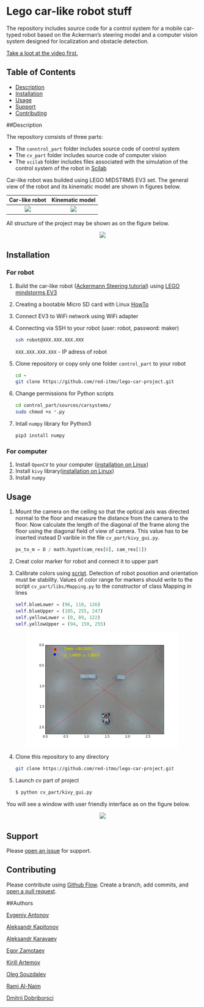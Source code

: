 Lego car-like robot stuff
====================

The repository includes source code for a control system for a mobile car-typed robot based on the Ackerman’s steering model and a computer vision system designed for localization and obstacle detection. 


[Take a loot at the video first.](https://www.youtube.com/watch?v=3-zPCO2_tgE)

## Table of Contents

- [Description]()
- [Installation](#installation)
- [Usage](#usage)
- [Support](#support)
- [Contributing](#contributing)

##Description

The repository consists of three parts:

* The `conntrol_part` folder includes source code of control system
* The `cv_part` folder includes source code of computer vision
* The `scilab` folder includes files associated with the simulation of the control system of the robot in [Scilab](https://github.com/opencollab/scilab)

Car-like robot was builded using LEGO MIDSTRMS EV3 set. The general view of the robot and its kinematic model are shown in figures below.

Car-like robot | Kinematic model
:-------------------------:|:-------------------------:
<img src="https://pp.userapi.com/c848536/v848536279/87218/9GxvTIaiKUI.jpg" width="200"/> | <img src="https://pp.userapi.com/c848536/v848536279/87220/8wans4_NS30.jpg" width="200"/>

All structure of the project may be shown as on the figure below.

<div style="text-align: center;"><img src="https://pp.userapi.com/c851320/v851320556/106bc/aICo-xGfYvE.jpg" height="150"/></div>

## Installation

### For robot

1. Build the car-like robot ([Ackermann Steering tutorial](http://www.moc-pages.com/moc.php/320971)) using [LEGO mindstorms EV3](https://www.lego.com/ru-ru/mindstorms)
2. Creating a bootable Micro SD card with Linux [HowTo](http://www.ev3dev.org/docs/getting-started/)
3. Connect EV3 to WiFi network using WiFi adapter
4. Connecting via SSH to your robot (user: robot, password: maker)

    ```bash
    ssh robot@XXX.XXX.XXX.XXX
    ```
    `XXX.XXX.XXX.XXX` - IP adress of robot
5. Clone repository or copy only one folder `control_part` to your robot

    ```bash 
    cd ~
    git clone https://github.com/red-itmo/lego-car-project.git 
    ```

6. Change permissions for Python scripts

    ```bash
    cd control_part/sources/carsystems/
    sudo chmod +x *.py
    ```

7. Intall `numpy` library for Python3

    ```bash
    pip3 install numpy
    ```

### For computer
1. Install `OpenCV` to your computer ([installation on Linux](https://docs.opencv.org/3.4.0/d7/d9f/tutorial_linux_install.html))
2. Install `kivy` library([installation on Linux](https://kivy.org/doc/stable/installation/installation-linux.html))
3. Install `numpy`

## Usage

1. Mount the camera on the ceiling so that the optical axis was directed normal to the floor and measure the distance from the camera to the floor. Now calculate the length of the diagonal of the frame along the floor using the diagonal field of view of camera. This value has to be inserted instead D varible in the file `cv_part/kivy_gui.py`.

    ```python
    px_to_m = D / math.hypot(cam_res[0], cam_res[1])
    ```

2. Creat color marker for robot and connect it to upper part
3. Calibrate colors using [script](https://github.com/jrosebr1/imutils/blob/master/bin/range-detector). Detection of robot posotion and orientation must be stability. Values of color range for markers should write to the script `cv_part/libs/Mapping.py` to the constructor of class Mapping in lines

    ```python
    self.blueLower = (96, 110, 126)
	self.blueUpper = (105, 255, 247)
	self.yellowLower = (0, 89, 122)
	self.yellowUpper = (94, 150, 255)
    ```

<div style="text-align: center;"><img src="https://raw.githubusercontent.com/kirillin/parking-lego-car/master/report/images/img/cv_1.png" height="300"/></div>    

4. Clone this repository to any directory

    ```bash
    git clone https://github.com/red-itmo/lego-car-project.git
    ```

5. Launch cv part of project

    ```bash
    $ python cv_part/kivy_gui.py
    ```

You will see a window with user friendly interface as on the figure below.

<div style="text-align: center;"><img src="https://pp.userapi.com/c848528/v848528566/84d08/w5jKwEIQ4nE.jpg" height="300"/></div> 


## Support

Please [open an issue](https://github.com/red-itmo/lego-car-project/issues/new) for support.

## Contributing

Please contribute using [Github Flow](https://guides.github.com/introduction/flow/). Create a branch, add commits, and [open a pull request](https://github.com/red-itmo/lego-car-project/compare/).

##Authors

[Evgeniy Antonov](https://github.com/mrclient)

[Aleksandr Kapitonov](https://github.com/kap2fox)

[Aleksandr Karavaev](https://github.com/AlexKaravaev)

[Egor Zamotaev](https://github.com/EgorZamotaev)

[Kirill Artemov](https://github.com/kirillin)

[Oleg Souzdalev](https://github.com/OlegSouzdalev)

[Rami Al-Naim](https://github.com/RamiNaim)

[Dmitrii Dobriborsci]()


